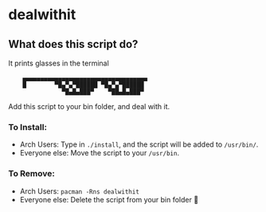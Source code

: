 # dealwithit
## What does this script do?
It prints glasses in the terminal


        ▄▄▄▄▄▄▄▄▄▄▄▄▄▄▄▄▄▄▄▄▄▄▄▄▄▄▄▄▄▄▄▄▄▄▄
        █        ▀█▄▀▄▀██████ ▀█▄▀▄▀██████
                   ▀█▄█▄███▀    ▀██▄█▄███▀


Add this script to your bin folder, and deal with it.

### To Install:
- Arch Users: Type in `./install`, and the script will be added to `/usr/bin/`.
- Everyone else: Move the script to your `/usr/bin`.

### To Remove:
- Arch Users: `pacman -Rns dealwithit`
- Everyone else: Delete the script from your bin folder 🤷
